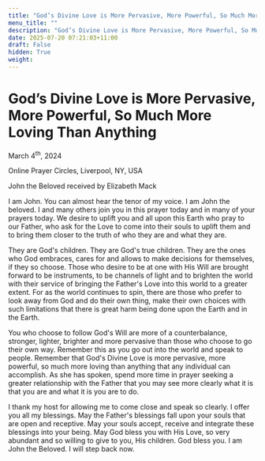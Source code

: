 ```yaml
---
title: "God’s Divine Love is More Pervasive, More Powerful, So Much More Loving Than Anything"
menu_title: ""
description: "God’s Divine Love is More Pervasive, More Powerful, So Much More Loving Than Anything"
date: 2025-07-20 07:21:03+11:00
draft: False
hidden: True
weight:
---
```

# God’s Divine Love is More Pervasive, More Powerful, So Much More Loving Than Anything

March 4<sup>th</sup>, 2024

Online Prayer Circles, Liverpool, NY, USA

John the Beloved received by Elizabeth Mack

I am John. You can almost hear the tenor of my voice. I am John the beloved. I and many others join you in this prayer today and in many of your prayers today. We desire to uplift you and all upon this Earth who pray to our Father, who ask for the Love to come into their souls to uplift them and to bring them closer to the truth of who they are and what they are.

They are God's children. They are God's true children. They are the ones who God embraces, cares for and allows to make decisions for themselves, if they so choose. Those who desire to be at one with His Will are brought forward to be instruments, to be channels of light and to brighten the world with their service of bringing the Father's Love into this world to a greater extent. For as the world continues to spin, there are those who prefer to look away from God and do their own thing, make their own choices with such limitations that there is great harm being done upon the Earth and in the Earth.

You who choose to follow God's Will are more of a counterbalance, stronger, lighter, brighter and more pervasive than those who choose to go their own way. Remember this as you go out into the world and speak to people. Remember that God's Divine Love is more pervasive, more powerful, so much more loving than anything that any individual can accomplish. As she has spoken, spend more time in prayer seeking a greater relationship with the Father that you may see more clearly what it is that you are and what it is you are to do.

I thank my host for allowing me to come close and speak so clearly. I offer you all my blessings. May the Father's blessings fall upon your souls that are open and receptive. May your souls accept, receive and integrate these blessings into your being. May God bless you with His Love, so very abundant and so willing to give to you, His children. God bless you. I am John the Beloved. I will step back now.
